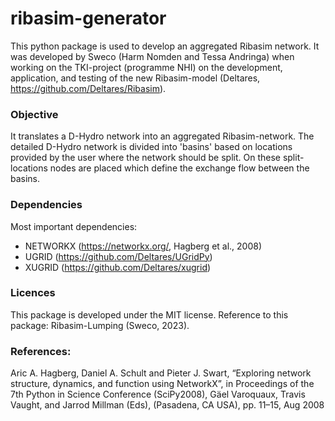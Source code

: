 # ribasim-generator

This python package is used to develop an aggregated Ribasim network. It was developed by Sweco (Harm Nomden and Tessa Andringa) when working on the TKI-project (programme NHI) on the development, application, and testing of the new Ribasim-model (Deltares, https://github.com/Deltares/Ribasim). 

### Objective
It translates a D-Hydro network into an aggregated Ribasim-network. The detailed D-Hydro network is divided into 'basins' based on locations provided by the user where the network should be split. On these split-locations nodes are placed which define the exchange flow between the basins.

### Dependencies
Most important dependencies:
- NETWORKX (https://networkx.org/, Hagberg et al., 2008)
- UGRID (https://github.com/Deltares/UGridPy)
- XUGRID (https://github.com/Deltares/xugrid)

### Licences
This package is developed under the MIT license. Reference to this package: Ribasim-Lumping (Sweco, 2023).

### References:
Aric A. Hagberg, Daniel A. Schult and Pieter J. Swart, “Exploring network structure, dynamics, and function using NetworkX”, in Proceedings of the 7th Python in Science Conference (SciPy2008), Gäel Varoquaux, Travis Vaught, and Jarrod Millman (Eds), (Pasadena, CA USA), pp. 11–15, Aug 2008
